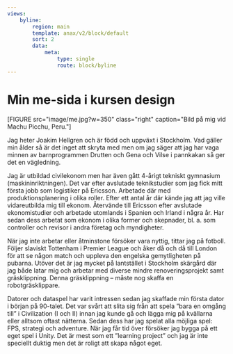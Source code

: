 ```yaml
---
views:
    byline:
        region: main
        template: anax/v2/block/default
        sort: 2
        data:
            meta:
                type: single
                route: block/byline
---
```


Min me-sida i kursen design
=========================

[FIGURE src="image/me.jpg?w=350" class="right" caption="Bild på mig vid Machu Picchu, Peru."]

Jag heter Joakim Hellgren och är född och uppväxt i Stockholm. Vad gäller min ålder så är det inget att skryta med men om jag säger att jag har vaga minnen av barnprogrammen Drutten och Gena och Vilse i pannkakan så ger det en vägledning.

Jag är utbildad civilekonom men har även gått 4-årigt tekniskt gymnasium (maskininriktningen). Det var efter avslutade teknikstudier som jag fick mitt första jobb som logistiker på Ericsson. Arbetade där med produktionsplanering i olika roller. Efter ett antal år där kände jag att jag ville vidareutbilda mig till ekonom.  Återvände till Ericsson efter avslutade ekonomistudier och arbetade utomlands i Spanien och Irland i några år. Har sedan dess arbetat som ekonom i olika former och skepnader, bl. a. som controller och revisor i andra företag och myndigheter.

När jag inte arbetar eller åtminstone försöker vara nyttig, tittar jag på fotboll. Följer slaviskt Tottenham i Premier League och åker då och då till London för att se någon match och uppleva den engelska gemytligheten på pubarna. Utöver det är jag mycket på lantstället i Stockholm skärgård där jag både latar mig och arbetar med diverse mindre renoveringsprojekt samt gräsklippning.  Denna gräsklippning – måste nog skaffa en robotgräsklippare.

Datorer och dataspel har varit intressen sedan jag skaffade min första dator i början på 90-talet. Det var svårt att slita sig från att spela ”bara en omgång till” i Civilization (I och II) innan jag kunde gå och lägga mig på kvällarna eller alltsom oftast nätterna. Sedan dess har jag spelat alla möjliga spel: FPS, strategi och adventure. När jag får tid över försöker jag bygga på ett eget spel i Unity. Det är mest som ett ”learning project” och jag är inte speciellt duktig men det är roligt att skapa något eget.
